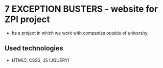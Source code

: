 # 7 EXCEPTION BUSTERS - website for ZPI project

- Its a project in which we work with companies outside of university.

Used technologies
------
- HTML5, CSS3, JS (JQUERY)
